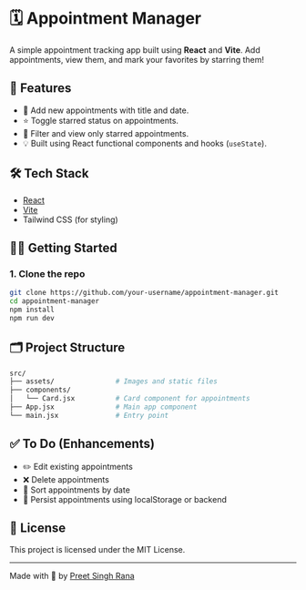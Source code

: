 # 🗓️ Appointment Manager

A simple appointment tracking app built using **React** and **Vite**. Add appointments, view them, and mark your favorites by starring them!

## 🚀 Features

- 📌 Add new appointments with title and date.
- ⭐ Toggle starred status on appointments.
- 🌟 Filter and view only starred appointments.
- 💡 Built using React functional components and hooks (`useState`).

## 🛠️ Tech Stack

- [React](https://reactjs.org/)
- [Vite](https://vitejs.dev/)
- Tailwind CSS (for styling)

## 🧑‍💻 Getting Started

### 1. Clone the repo

```bash
git clone https://github.com/your-username/appointment-manager.git
cd appointment-manager
npm install
npm run dev
```

## 🗂️ Project Structure

```bash
src/
├── assets/               # Images and static files
├── components/
│   └── Card.jsx          # Card component for appointments
├── App.jsx               # Main app component
└── main.jsx              # Entry point
```

## ✅ To Do (Enhancements)

- ✏️ Edit existing appointments  
- ❌ Delete appointments  
- 📅 Sort appointments by date  
- 💾 Persist appointments using localStorage or backend  

## 📄 License

This project is licensed under the MIT License.

---

Made with 💜 by [Preet Singh Rana](https://github.com/Preet-Singh-Rana-123)

